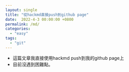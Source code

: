 ```yaml
---
layout: single
title: "從hackmd直接push到github page"
date:  2022-4-3 00:00:00 +0800
permalink: /md/
categories: 
  - "easy"
tags:
  - "git"
---
```

+ 這篇文章我直接使用hackmd push到我的github page上  
+ 目前沒遇到困難點。



